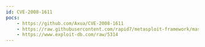 ```yaml
---
id: CVE-2008-1611
pocs:
    - https://github.com/Axua/CVE-2008-1611
    - https://raw.githubusercontent.com/rapid7/metasploit-framework/master/modules/exploits/windows/tftp/tftpserver_wrq_bof.rb
    - https://www.exploit-db.com/raw/5314
---
```


